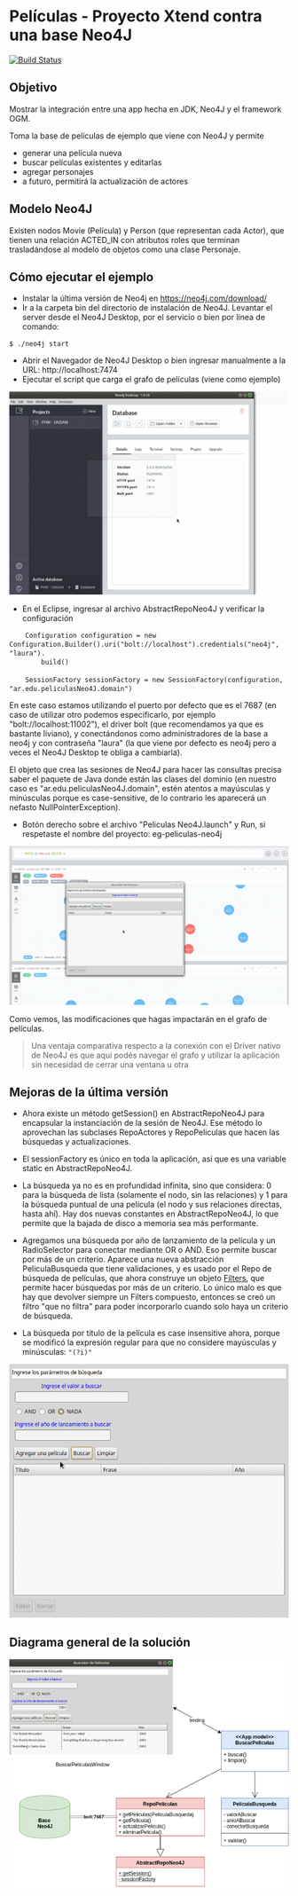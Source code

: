 # Películas - Proyecto Xtend contra una base Neo4J

[![Build Status](https://travis-ci.org/uqbar-project/eg-peliculas-neo4j.svg?branch=ogm)](https://travis-ci.org/uqbar-project/eg-peliculas-neo4j)

## Objetivo
Mostrar la integración entre una app hecha en JDK, Neo4J y el framework OGM.

Toma la base de películas de ejemplo que viene con Neo4J y permite 

* generar una película nueva
* buscar películas existentes y editarlas
* agregar personajes
* a futuro, permitirá la actualización de actores

## Modelo Neo4J
Existen nodos Movie (Película) y Person (que representan cada Actor), que tienen una relación
ACTED_IN con atributos roles que terminan trasladándose al modelo de objetos como una clase Personaje.

## Cómo ejecutar el ejemplo

* Instalar la última versión de Neo4j en https://neo4j.com/download/
* Ir a la carpeta bin del directorio de instalación de Neo4J. Levantar el server desde el Neo4J Desktop, por el servicio o bien por línea de comando: 

```
$ ./neo4j start
```

* Abrir el Navegador de Neo4J Desktop o bien ingresar manualmente a la URL: http://localhost:7474
* Ejecutar el script que carga el grafo de películas (viene como ejemplo)

![video](video/crearPelis.gif)

* En el Eclipse, ingresar al archivo AbstractRepoNeo4J y verificar la configuración

``` Xtend
	Configuration configuration = new Configuration.Builder().uri("bolt://localhost").credentials("neo4j", "laura").
		build()

	SessionFactory sessionFactory = new SessionFactory(configuration, "ar.edu.peliculasNeo4J.domain")
```

En este caso estamos utilizando el puerto por defecto que es el 7687 (en caso de utilizar otro podemos especificarlo, por ejemplo "bolt://localhost:11002"), el driver bolt (que recomendamos ya que es bastante liviano), y conectándonos como administradores de la base a neo4j y con contraseña "laura" (la que viene por defecto es neo4j pero a veces el Neo4J Desktop te obliga a cambiarla).

El objeto que crea las sesiones de Neo4J para hacer las consultas precisa saber el paquete de Java donde están las clases del dominio (en nuestro caso es "ar.edu.peliculasNeo4J.domain", estén atentos a mayúsculas y minúsculas porque es case-sensitive, de lo contrario les aparecerá un nefasto NullPointerException).

* Botón derecho sobre el archivo "Peliculas Neo4J.launch" y Run, si respetaste el nombre del proyecto: eg-peliculas-neo4j

![video](video/demoApp.gif)

Como vemos, las modificaciones que hagas impactarán en el grafo de películas.


> Una ventaja comparativa respecto a la conexión con el Driver nativo de Neo4J es que aquí podés navegar el grafo y utilizar la aplicación sin necesidad de cerrar una ventana u otra

## Mejoras de la última versión

- Ahora existe un método getSession() en AbstractRepoNeo4J para encapsular la instanciación de la sesión de Neo4J. Ese método lo aprovechan las subclases RepoActores y RepoPeliculas que hacen las búsquedas y actualizaciones.

- El sessionFactory es único en toda la aplicación, así que es una variable static en AbstractRepoNeo4J.

- La búsqueda ya no es en profundidad infinita, sino que considera: 0 para la búsqueda de lista (solamente el nodo, sin las relaciones) y 1 para la búsqueda puntual de una película (el nodo y sus relaciones directas, hasta ahí). Hay dos nuevas constantes en AbstractRepoNeo4J, lo que permite que la bajada de disco a memoria sea más performante.

- Agregamos una búsqueda por año de lanzamiento de la película y un RadioSelector para conectar mediante OR o AND. Eso permite buscar por más de un criterio. Aparece una nueva abstracción PeliculaBusqueda que tiene validaciones, y es usado por el Repo de búsqueda de películas, que ahora construye un objeto [Filters](https://neo4j.com/docs/ogm-manual/current/reference/#reference:filters), que permite hacer búsquedas por más de un criterio. Lo único malo es que hay que devolver siempre un Filters compuesto, entonces se creó un filtro "que no filtra" para poder incorporarlo cuando solo haya un criterio de búsqueda.
 
- La búsqueda por título de la película es case insensitive ahora, porque se modificó la expresión regular para que no considere mayúsculas y minúsculas: `"(?i)"`

![video](video/nuevaBusqueda.gif)
 

## Diagrama general de la solución

![imagen](video/ArquitecturaPeliculasNeo4J.png)
